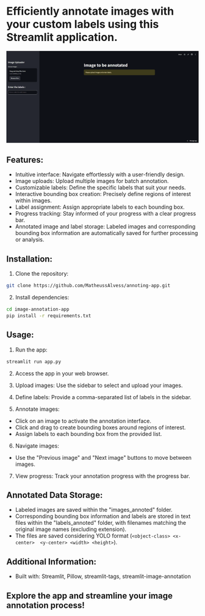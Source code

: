 # Efficiently annotate images with your custom labels using this Streamlit application.

![Exemplo de GIF](images/anote.gif)

## Features:

- Intuitive interface: Navigate effortlessly with a user-friendly design.
- Image uploads: Upload multiple images for batch annotation.
- Customizable labels: Define the specific labels that suit your needs.
- Interactive bounding box creation: Precisely define regions of interest within images.
- Label assignment: Assign appropriate labels to each bounding box.
- Progress tracking: Stay informed of your progress with a clear progress bar.
- Annotated image and label storage: Labeled images and corresponding bounding box information are automatically saved for further processing or analysis.

## Installation:

1. Clone the repository:
```Bash
git clone https://github.com/MatheussAlvess/annoting-app.git
```

2. Install dependencies:
``` Bash
cd image-annotation-app
pip install -r requirements.txt
```

## Usage:

1. Run the app:

```Bash
streamlit run app.py
```

2. Access the app in your web browser.
3. Upload images: Use the sidebar to select and upload your images.
4. Define labels: Provide a comma-separated list of labels in the sidebar.

5. Annotate images:
  - Click on an image to activate the annotation interface.
- Click and drag to create bounding boxes around regions of interest.
- Assign labels to each bounding box from the provided list.

6. Navigate images:
 - Use the "Previous image" and "Next image" buttons to move between images.

7. View progress: Track your annotation progress with the progress bar.

## Annotated Data Storage:

- Labeled images are saved within the "images_annoted" folder.
- Corresponding bounding box information and labels are stored in text files within the "labels_annoted" folder, with filenames matching the original image names (excluding extension).
- The files are saved considering YOLO format (`<object-class> <x-center> 
<y-center> <width> <height>`). 


## Additional Information:

- Built with: Streamlit, Pillow, streamlit-tags, streamlit-image-annotation

## Explore the app and streamline your image annotation process!
